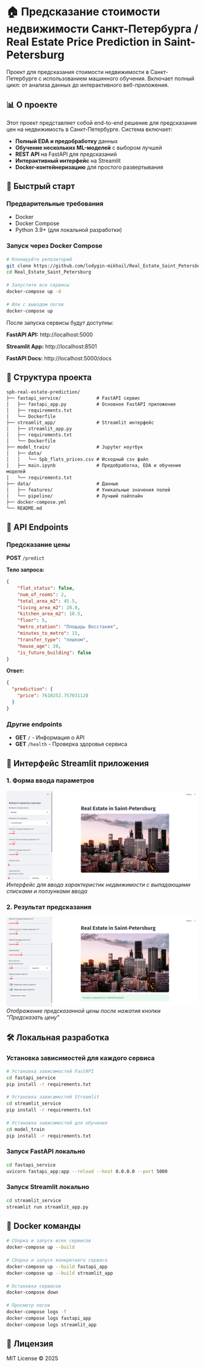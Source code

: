 # 🏠 Предсказание стоимости недвижимости Санкт-Петербурга / Real Estate Price Prediction in Saint-Petersburg

Проект для предсказания стоимости недвижимости в Санкт-Петербурге с использованием машинного обучения. Включает полный цикл: от анализа данных до интерактивного веб-приложения.

## 📊 О проекте

Этот проект представляет собой end-to-end решение для предсказания цен на недвижимость в Санкт-Петербурге. Система включает:

- **Полный EDA и предобработку** данных
- **Обучение нескольких ML-моделей** с выбором лучшей
- **REST API** на FastAPI для предсказаний
- **Интерактивный интерфейс** на Streamlit
- **Docker-контейнеризацию** для простого развертывания

## 🚀 Быстрый старт

### Предварительные требования

- Docker
- Docker Compose
- Python 3.9+ (для локальной разработки)

### Запуск через Docker Compose

```bash
# Клонируйте репозиторий
git clone https://github.com/lodygin-mikhail/Real_Estate_Saint_Petersburg.git
cd Real_Estate_Saint_Petersburg

# Запустите все сервисы
docker-compose up -d

# Или с выводом логов
docker-compose up
```

После запуска сервисы будут доступны:

**FastAPI API:** http://localhost:5000

**Streamlit App:** http://localhost:8501

**FastAPI Docs:** http://localhost:5000/docs

## 📁 Структура проекта

```text
spb-real-estate-prediction/
├── fastapi_service/             # FastAPI сервис
│   ├── fastapi_app.py           # Основное FastAPI приложение
│   ├── requirements.txt
│   └── Dockerfile
├── streamlit_app/               # Streamlit интерфейс
│   ├── streamlit_app.py
│   ├── requirements.txt
│   └── Dockerfile
├── model_train/                 # Jupyter ноутбук
│   ├── data/
│   │   └── Spb_flats_prices.csv # Исходный csv файл
│   ├── main.ipynb               # Предобработка, EDA и обучение моделей
│   └── requirements.txt   
├── data/                        # Данные
│   ├── features/                # Уникальные значения полей
│   └── pipeline/                # Лучший пайплайн
├── docker-compose.yml
└── README.md
```

## 🔌 API Endpoints

### **Предсказание цены**
**POST** `/predict`

**Тело запроса:**
```json
{
    "flat_status": false,
    "num_of_rooms": 2,
    "total_area_m2": 45.5,
    "living_area_m2": 28.0,
    "kitchen_area_m2": 10.5,
    "floor": 5,
    "metro_station": "Площадь Восстания",
    "minutes_to_metro": 15,
    "transfer_type": "пешком",
    "house_age": 20,
    "is_future_building": false
}
```
**Ответ:**
```json
{
  "prediction": {
    "price": 7610252.757031128
  }
}
```
### Другие endpoints
- **GET** `/` - Информация о API
- **GET** `/health` - Проверка здоровья сервиса

## 📸 Интерфейс Streamlit приложения
### 1. Форма ввода параметров
![screenshot](/images/streamlit_app.png)
_Интерфейс для ввода характеристик недвижимости с выпадающими списками и ползунками ввода_
### 2. Результат предсказания
![screenshot](/images/streamlit_app_2.png)
_Отображение предсказанной цены после нажатия кнопки "Предсказать цену"_

## 🛠️ Локальная разработка

### Установка зависимостей для каждого сервиса
```bash
# Установка зависимостей FastAPI
cd fastapi_service
pip install -r requirements.txt

# Установка зависимостей Streamlit
cd streamlit_service
pip install -r requirements.txt

# Установка зависимостей для обучения
cd model_train
pip install -r requirements.txt
```

### Запуск FastAPI локально
```bash
cd fastapi_service
uvicorn fastapi_app:app --reload --host 0.0.0.0 --port 5000
```

### Запуск Streamlit локально
```bash
cd streamlit_service
streamlit run streamlit_app.py
```

## 🐳 Docker команды
```bash
# Сборка и запуск всех сервисов
docker-compose up --build

# Сборка и запуск конкретного сервиса
docker-compose up --build fastapi_app
docker-compose up --build streamlit_app

# Остановка сервисов
docker-compose down

# Просмотр логов
docker-compose logs -f
docker-compose logs fastapi_app
docker-compose logs streamlit_app
```

## 📜 Лицензия
MIT License © 2025